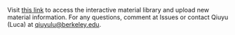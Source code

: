 Visit [this link](URLhttps://qiuyuluuu.github.io/DtU/) to access the interactive material library and upload new material information. 
For any questions, comment at Issues or contact Qiuyu (Luca) at qiuyulu@berkeley.edu.
